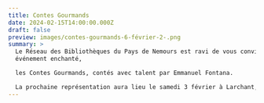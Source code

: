 ```yaml
---
title: Contes Gourmands
date: 2024-02-15T14:00:00.000Z
draft: false
preview: images/contes-gourmands-6-février-2-.png
summary: >
  Le Réseau des Bibliothèques du Pays de Nemours est ravi de vous convier à un
  événement enchanté,

  les Contes Gourmands, contés avec talent par Emmanuel Fontana. 

  La prochaine représentation aura lieu le samedi 3 février à Larchant, salle de la Sablonnière, pour les enfants de 3 à 6 et +
---
```

